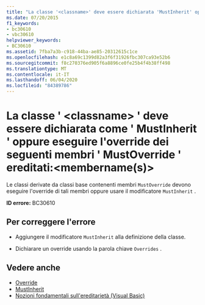 ```yaml
---
title: "La classe '<classname>' deve essere dichiarata 'MustInherit' oppure eseguire l'override dei seguenti membri 'MustOverride' ereditati: <membername(s)>"
ms.date: 07/20/2015
f1_keywords:
- bc30610
- vbc30610
helpviewer_keywords:
- BC30610
ms.assetid: 7fba7a3b-c918-44ba-ae85-20312615c1ce
ms.openlocfilehash: e1c8a69c1399d82a3f6f31926fbc307ca93e52b6
ms.sourcegitcommit: f8c270376ed905f6a8896ce0fe25b4f4b38ff498
ms.translationtype: MT
ms.contentlocale: it-IT
ms.lasthandoff: 06/04/2020
ms.locfileid: "84389786"
---
```

# <a name="class-classname-must-either-be-declared-mustinherit-or-override-the-following-inherited-mustoverride-members-membernames"></a>La classe ' \<classname> ' deve essere dichiarata come ' MustInherit ' oppure eseguire l'override dei seguenti membri ' MustOverride ' ereditati:\<membername(s)>
Le classi derivate da classi base contenenti membri `MustOverride` devono eseguire l'override di tali membri oppure usare il modificatore `MustInherit` .  
  
 **ID errore:** BC30610  
  
## <a name="to-correct-this-error"></a>Per correggere l'errore  
  
- Aggiungere il modificatore `MustInherit` alla definizione della classe.  
  
- Dichiarare un override usando la parola chiave `Overrides` .  
  
## <a name="see-also"></a>Vedere anche

- [Override](../language-reference/modifiers/overrides.md)
- [MustInherit](../language-reference/modifiers/mustinherit.md)
- [Nozioni fondamentali sull'ereditarietà (Visual Basic)](../programming-guide/language-features/objects-and-classes/inheritance-basics.md)
